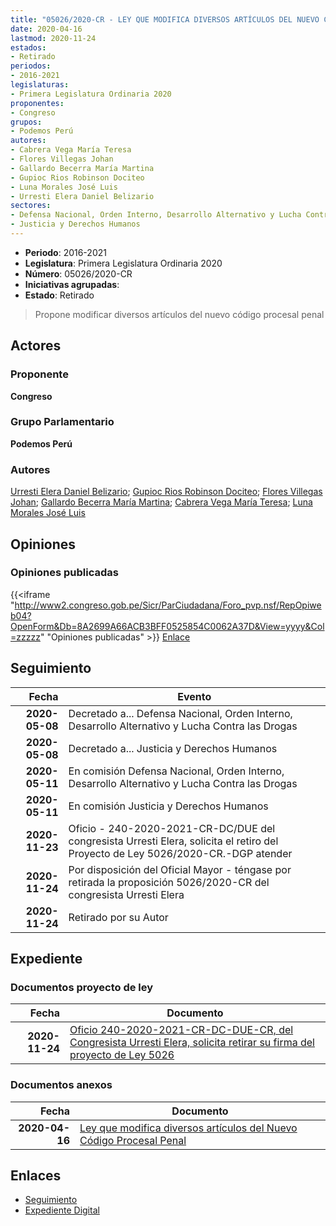 ```yaml
---
title: "05026/2020-CR - LEY QUE MODIFICA DIVERSOS ARTÍCULOS DEL NUEVO CÓDIGO PROCESAL PENAL"
date: 2020-04-16
lastmod: 2020-11-24
estados:
- Retirado
periodos:
- 2016-2021
legislaturas:
- Primera Legislatura Ordinaria 2020
proponentes:
- Congreso
grupos:
- Podemos Perú
autores:
- Cabrera Vega María Teresa
- Flores Villegas Johan
- Gallardo Becerra María Martina
- Gupioc Rios Robinson Dociteo
- Luna Morales José Luis
- Urresti Elera Daniel Belizario
sectores:
- Defensa Nacional, Orden Interno, Desarrollo Alternativo y Lucha Contra las Drogas
- Justicia y Derechos Humanos
---
```

- **Periodo**: 2016-2021
- **Legislatura**: Primera Legislatura Ordinaria 2020
- **Número**: 05026/2020-CR
- **Iniciativas agrupadas**: 
- **Estado**: Retirado

> Propone modificar diversos artículos del nuevo código procesal penal


## Actores

### Proponente

**Congreso**

### Grupo Parlamentario

**Podemos Perú**

### Autores

[Urresti Elera Daniel Belizario](mailto:mailto:durresti@congreso.gob.pe); [Gupioc Rios Robinson Dociteo](mailto:mailto:rgupioc@congreso.gob.pe); [Flores Villegas Johan](mailto:mailto:jfloresv@congreso.gob.pe); [Gallardo Becerra María Martina](mailto:mailto:mgallardo@congreso.gob.pe); [Cabrera Vega María Teresa](mailto:mailto:mcabrera@congreso.gob.pe); [Luna Morales José Luis](mailto:mailto:jlunam@congreso.gob.pe)

## Opiniones

### Opiniones publicadas

{{<iframe "http://www2.congreso.gob.pe/Sicr/ParCiudadana/Foro_pvp.nsf/RepOpiweb04?OpenForm&Db=8A2699A66ACB3BFF0525854C0062A37D&View=yyyy&Col=zzzzz" "Opiniones publicadas" >}}
[Enlace](http://www2.congreso.gob.pe/Sicr/ParCiudadana/Foro_pvp.nsf/RepOpiweb04?OpenForm&Db=8A2699A66ACB3BFF0525854C0062A37D&View=yyyy&Col=zzzzz)


## Seguimiento

| Fecha | Evento |
|------:|--------|
| **2020-05-08** | Decretado a... Defensa Nacional, Orden Interno, Desarrollo Alternativo y Lucha Contra las Drogas |
| **2020-05-08** | Decretado a... Justicia y Derechos Humanos |
| **2020-05-11** | En comisión Defensa Nacional, Orden Interno, Desarrollo Alternativo y Lucha Contra las Drogas |
| **2020-05-11** | En comisión Justicia y Derechos Humanos |
| **2020-11-23** | Oficio - 240-2020-2021-CR-DC/DUE del congresista Urresti Elera, solicita el retiro del Proyecto de Ley 5026/2020-CR.-DGP atender |
| **2020-11-24** | Por disposición del Oficial Mayor - téngase por retirada la proposición 5026/2020-CR del congresista Urresti Elera |
| **2020-11-24** | Retirado por su Autor |

## Expediente

### Documentos proyecto de ley

| Fecha | Documento |
|------:|-----------|
| **2020-11-24** | [Oficio 240-2020-2021-CR-DC-DUE-CR, del Congresista Urresti Elera, solicita retirar su firma del proyecto de Ley 5026](https://leyes.congreso.gob.pe/Documentos/2016_2021/Retiro_de_Firmas/Proyectos/OFICIO-240-2020-2021-CR-DC-DUE.pdf) |

### Documentos anexos

| Fecha | Documento |
|------:|-----------|
| **2020-04-16** | [Ley que modifica diversos artículos del Nuevo Código Procesal Penal](http://www.leyes.congreso.gob.pe/Documentos/2016_2021/Proyectos_de_Ley_y_de_Resoluciones_Legislativas/PL05026_20200416..pdf) |

## Enlaces

- [Seguimiento](http://www2.congreso.gob.pe/Sicr/TraDocEstProc/CLProLey2016.nsf/f7fff46988ca05b1052578e100829cc7/15540cebddfdafea0525854c0060ea9b?OpenDocument)
- [Expediente Digital](http://www2.congreso.gob.pe/Sicr/TraDocEstProc/Expvirt_2011.nsf/visbusqptramdoc1621/05026?opendocument)

